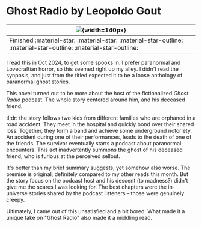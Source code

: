 # Ghost Radio by Leopoldo Gout

|![](https://images-na.ssl-images-amazon.com/images/S/compressed.photo.goodreads.com/books/1347769846i/3707819.jpg){width=140px}|
|------|
| Finished :material-star: :material-star: :material-star-outline: :material-star-outline: :material-star-outline: |

I read this in Oct 2024, to get some spooks in. I prefer paranormal and Lovecraftian horror, so this seemed right up my alley. I didn't read the synposis, and just from the titled expected it to be a loose anthology of paranormal ghost stories.

This novel turned out to be more about the host of the fictionalized _Ghost Radio_ podcast. The whole story centered around him, and his deceased friend. 

tl;dr: the story follows two kids from different families who are orphaned in a road accident. They meet in the hospital and quickly bond over their shared loss. Together, they form a band and achieve some underground notoriety. An accident during one of their performances, leads to the death of one of the friends. The survivor eventually starts a podcast about paranormal encounters. This act inadvertently summons the ghost of his deceased friend, who is furious at the perceived sellout.

It's better than my brief summary suggests, yet somehow also worse. The premise is original, definitely compared to my other reads this month. But the story focus on the podcast host and his descent (to madness?) didn't give me the scares I was looking for.  The best chapters were the in-universe stories shared by the podcast listeners – those were genuinely creepy.

Ultimately, I came out of this unsatisfied and a bit bored. What made it a unique take on "Ghost Radio" also made it a middling read.